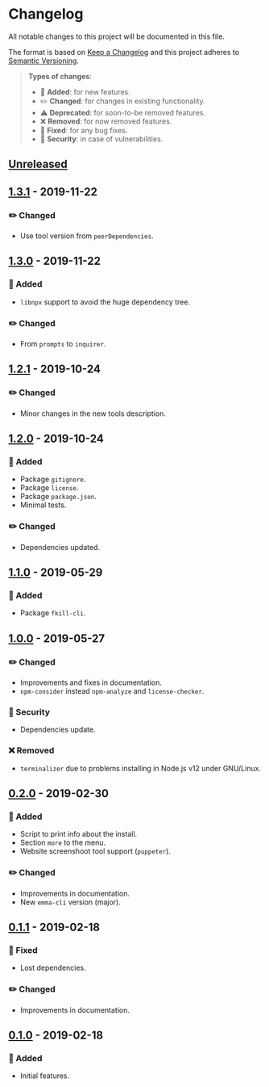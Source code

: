 # Changelog

All notable changes to this project will be documented in this file.

The format is based on [Keep a Changelog](http://keepachangelog.com/en/1.0.0/)
and this project adheres to [Semantic Versioning](http://semver.org/spec/v2.0.0.html).

> **Types of changes**:
>
> - 🎉 **Added**: for new features.
> - ✏️ **Changed**: for changes in existing functionality.
> - ⚠️ **Deprecated**: for soon-to-be removed features.
> - ❌ **Removed**: for now removed features.
> - 🐛 **Fixed**: for any bug fixes.
> - 👾 **Security**: in case of vulnerabilities.

## [Unreleased]

## [1.3.1] - 2019-11-22

### ✏️ Changed

- Use tool version from `peerDependencies`.

## [1.3.0] - 2019-11-22

### 🎉 Added

- `libnpx` support to avoid the huge dependency tree.

### ✏️ Changed

- From `prompts` to `inquirer`.

## [1.2.1] - 2019-10-24

### ✏️ Changed

- Minor changes in the new tools description.

## [1.2.0] - 2019-10-24

### 🎉 Added

- Package `gitignore`.
- Package `license`.
- Package `package.json`.
- Minimal tests.

### ✏️ Changed

- Dependencies updated.

## [1.1.0] - 2019-05-29

### 🎉 Added

- Package `fkill-cli`.

## [1.0.0] - 2019-05-27

### ✏️ Changed

- Improvements and fixes in documentation.
- `npm-consider` instead `npm-analyze` and `license-checker`.

### 👾 Security

- Dependencies update.

### ❌ Removed

- `terminalizer` due to problems installing in Node.js v12 under GNU/Linux.

## [0.2.0] - 2019-02-30

### 🎉 Added

- Script to print info about the install.
- Section `more` to the menu.
- Website screenshoot tool support (`puppeter`).

### ✏️ Changed

- Improvements in documentation.
- New `emma-cli` version (major).

## [0.1.1] - 2019-02-18

### 🐛 Fixed

- Lost dependencies.

### ✏️ Changed

- Improvements in documentation.

## [0.1.0] - 2019-02-18

### 🎉 Added

- Initial features.

[unreleased]: https://github.com/jesusprubio/pwr/compare/1.3.1...HEAD
[1.3.1]: https://github.com/jesusprubio/pwr/compare/1.3.0...1.3.1
[1.3.0]: https://github.com/jesusprubio/pwr/compare/1.2.1...1.3.0
[1.2.1]: https://github.com/jesusprubio/pwr/compare/1.2.0...1.2.1
[1.2.0]: https://github.com/jesusprubio/pwr/compare/1.1.0...1.2.0
[1.1.0]: https://github.com/jesusprubio/pwr/compare/1.0.0...1.1.0
[1.0.0]: https://github.com/jesusprubio/pwr/compare/0.2.0...1.0.0
[0.2.0]: https://github.com/jesusprubio/pwr/compare/0.1.1...0.2.0
[0.1.1]: https://github.com/jesusprubio/pwr/compare/0.1.0...0.1.1
[0.1.0]: https://github.com/jesusprubio/pwr/compare/b6e5a5ec3e6657dac925aeec3cbad9ae91512e4c...0.1.0
